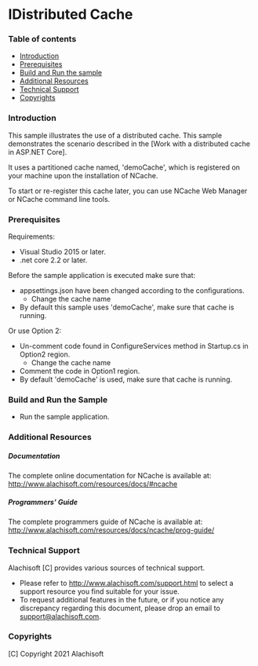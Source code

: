 # IDistributed Cache

### Table of contents

* [Introduction](#introduction)
* [Prerequisites](#prerequisites)
* [Build and Run the sample](#build-and-run-the-sample)
* [Additional Resources](#additional-resources)
* [Technical Support](#technical-support)
* [Copyrights](#copyrights)

### Introduction

This sample illustrates the use of a distributed cache. This sample demonstrates the scenario described in the [Work with a distributed cache in ASP.NET Core].

It uses a partitioned cache named, 'demoCache', which is registered on your machine upon the installation of NCache. 

To start or re-register this cache later, you can use NCache Web Manager or NCache command line tools.


### Prerequisites

Requirements:

- Visual Studio 2015 or later.
- .net core  2.2 or later.

Before the sample application is executed make sure that:
- appsettings.json have been changed according to the configurations. 
	- Change the cache name
- By default this sample uses 'demoCache', make sure that cache is running. 

Or use Option 2:
- Un-comment code found in ConfigureServices method in Startup.cs in Option2 region.
	- Change the cache name
- Comment the code in Option1 region.
- By default 'demoCache' is used, make sure that cache is running. 

### Build and Run the Sample
    
- Run the sample application.

### Additional Resources

##### Documentation
The complete online documentation for NCache is available at:
http://www.alachisoft.com/resources/docs/#ncache

##### Programmers' Guide
The complete programmers guide of NCache is available at:
http://www.alachisoft.com/resources/docs/ncache/prog-guide/

### Technical Support

Alachisoft [C] provides various sources of technical support. 

- Please refer to http://www.alachisoft.com/support.html to select a support resource you find suitable for your issue.
- To request additional features in the future, or if you notice any discrepancy regarding this document, please drop an email to [support@alachisoft.com](mailto:support@alachisoft.com).

### Copyrights

[C] Copyright 2021 Alachisoft 
